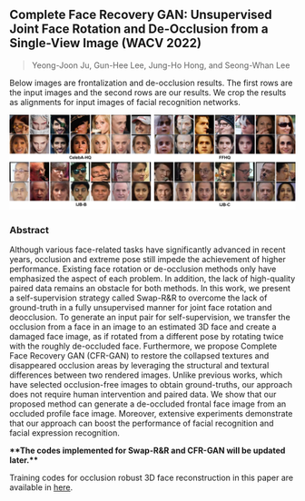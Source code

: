 ## Complete Face Recovery GAN: Unsupervised Joint Face Rotation and De-Occlusion from a Single-View Image (WACV 2022)
> Yeong-Joon Ju, Gun-Hee Lee, Jung-Ho Hong, and Seong-Whan Lee

Below images are frontalization and de-occlusion results. The first rows are the input images and the second rows are our results. We crop the results as alignments for input images of facial recognition networks.

![](figure/app_samples.png)

### Abstract
Although various face-related tasks have significantly advanced in recent years, occlusion and extreme pose still impede the achievement of higher performance. Existing face rotation or de-occlusion methods only have emphasized the aspect of each problem. In addition, the lack of high-quality paired data remains an obstacle for both methods. In this work, we present a self-supervision strategy called Swap-R&R to overcome the lack of ground-truth in a fully unsupervised manner for joint face rotation and deocclusion. To generate an input pair for self-supervision, we transfer the occlusion from a face in an image to an estimated 3D face and create a damaged face image, as if rotated from a different pose by rotating twice with the roughly de-occluded face. Furthermore, we propose Complete Face Recovery GAN (CFR-GAN) to restore the collapsed textures and disappeared occlusion areas by leveraging the structural and textural differences between two rendered images. Unlike previous works, which have selected occlusion-free images to obtain ground-truths, our approach does not require human intervention and paired data. We show that our proposed method can generate a de-occluded frontal
face image from an occluded profile face image. Moreover, extensive experiments demonstrate that our approach can boost the performance of facial recognition and facial expression
recognition.

**\*\*The codes implemented for Swap-R&R and CFR-GAN will be updated later.\*\***

Training codes for occlusion robust 3D face reconstruction in this paper are available in [here](https://github.com/yeongjoonJu/Occlusion-Robust-3D-Face-CFR-GAN).
